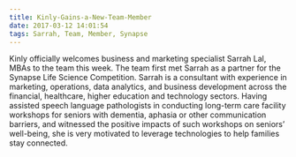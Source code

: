 ```yaml
---
title: Kinly-Gains-a-New-Team-Member
date: 2017-03-12 14:01:54
tags: Sarrah, Team, Member, Synapse
---
```


Kinly officially welcomes business and marketing specialist Sarrah Lal, MBAs to the team this week. The team first met Sarrah as a partner for the Synapse Life Science Competition. Sarrah is a consultant with experience in marketing, operations, data analytics, and business development across the financial, healthcare, higher education and technology sectors. Having assisted speech language pathologists in conducting long-term care facility workshops for seniors with dementia, aphasia or other communication barriers, and witnessed the positive impacts of such workshops on seniors’ well-being, she is very motivated to leverage technologies to help families stay connected.